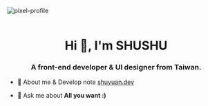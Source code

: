 ![pixel-profile](https://pixel-profile.vercel.app/api/github-stats?username=SHUSHU010829&theme=journey&pixelate_avatar=false)
<br></br>
<h1 align="center">Hi 👋, I'm SHUSHU</h1>
<h3 align="center">A front-end developer & UI designer from Taiwan.</h3>

- 📄 About me & Develop note [shuyuan.dev](https://www.shuyuan.dev/)

- 💬 Ask me about **All you want :)**
  
